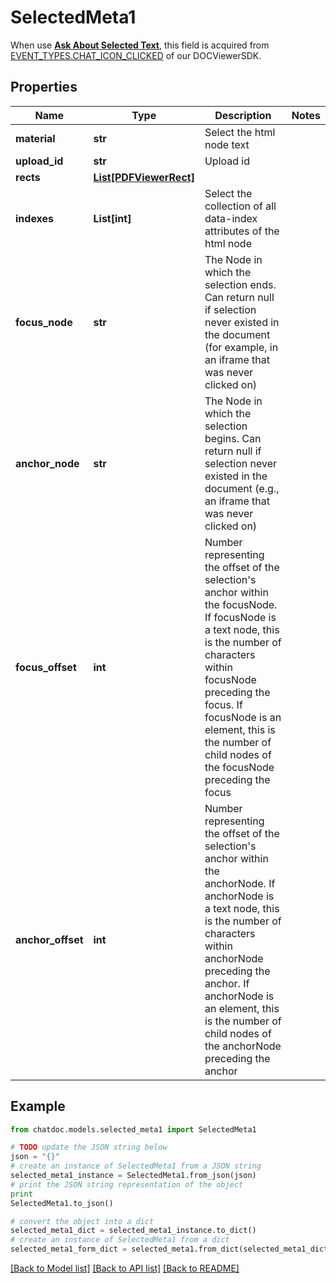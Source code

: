 # SelectedMeta1

When use [**Ask About Selected Text**](https://chatdoc.notion.site/4-Ways-to-Make-Queries-3d8d6d36060b4c7eb1d69e6a32405dd7), this field is acquired from [EVENT_TYPES.CHAT_ICON_CLICKED](/#section/ChatDOC-Document-Viewer/EVENT_TYPES) of our DOCViewerSDK.

## Properties
Name | Type | Description | Notes
------------ | ------------- | ------------- | -------------
**material** | **str** | Select the html node text | 
**upload_id** | **str** | Upload id | 
**rects** | [**List[PDFViewerRect]**](PDFViewerRect.md) |  | 
**indexes** | **List[int]** | Select the collection of all data-index attributes of the html node | 
**focus_node** | **str** | The Node in which the selection ends. Can return null if selection never existed in the document (for example, in an iframe that was never clicked on) | 
**anchor_node** | **str** | The Node in which the selection begins. Can return null if selection never existed in the document (e.g., an iframe that was never clicked on) | 
**focus_offset** | **int** | Number representing the offset of the selection&#39;s anchor within the focusNode. If focusNode is a text node, this is the number of characters within focusNode preceding the focus. If focusNode is an element, this is the number of child nodes of the focusNode preceding the focus | 
**anchor_offset** | **int** | Number representing the offset of the selection&#39;s anchor within the anchorNode. If anchorNode is a text node, this is the number of characters within anchorNode preceding the anchor. If anchorNode is an element, this is the number of child nodes of the anchorNode preceding the anchor | 

## Example

```python
from chatdoc.models.selected_meta1 import SelectedMeta1

# TODO update the JSON string below
json = "{}"
# create an instance of SelectedMeta1 from a JSON string
selected_meta1_instance = SelectedMeta1.from_json(json)
# print the JSON string representation of the object
print
SelectedMeta1.to_json()

# convert the object into a dict
selected_meta1_dict = selected_meta1_instance.to_dict()
# create an instance of SelectedMeta1 from a dict
selected_meta1_form_dict = selected_meta1.from_dict(selected_meta1_dict)
```
[[Back to Model list]](../README.md#documentation-for-models) [[Back to API list]](../README.md#documentation-for-api-endpoints) [[Back to README]](../README.md)


